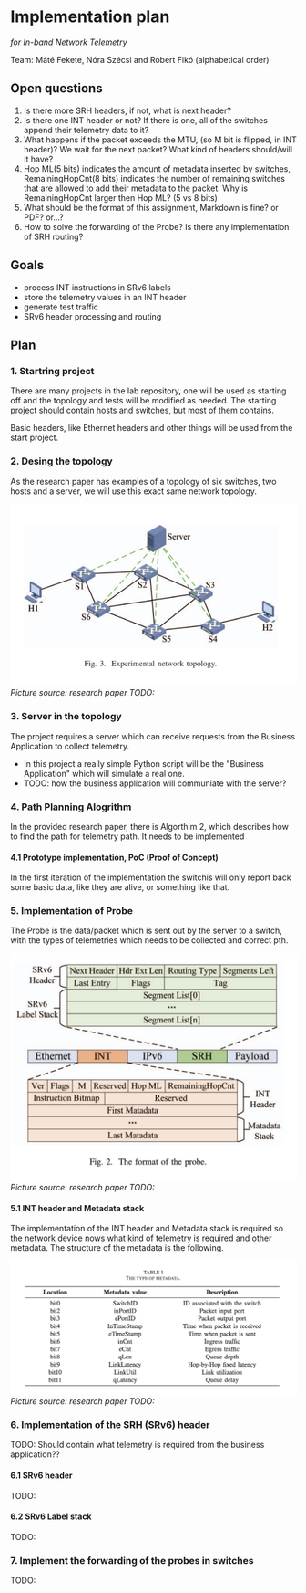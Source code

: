 # Implementation plan
_for In-band Network Telemetry_

Team: Máté Fekete, Nóra Szécsi and Róbert Fikó (alphabetical order)

## Open questions
1. Is there more SRH headers, if not, what is next header?
2. Is there one INT header or not? If there is one, all of the switches append their telemetry data to it?
3. What happens if the packet exceeds the MTU, (so M bit is flipped, in INT header)? We wait for the next packet? What kind of headers should/will it have?
4. Hop ML(5 bits) indicates the amount of metadata inserted by
switches, RemainingHopCnt(8 bits) indicates the number of remaining switches that are allowed to add their metadata to the packet. Why is RemainingHopCnt larger then Hop ML? (5 vs 8 bits)
5. What should be the format of this assignment, Markdown is fine? or PDF? or...?
6. How to solve the forwarding of the Probe? Is there any implementation of SRH routing? 

## Goals
- process INT instructions in SRv6 labels
- store the telemetry values in an INT header
- generate test traffic
- SRv6 header processing and routing

## Plan

### 1. Startring project
There are many projects in the lab repository, one will be used as starting off and the topology and tests will be modified as needed. The starting project should contain hosts and switches, but most of them contains.

Basic headers, like Ethernet headers and other things will be used from the start project.

### 2. Desing the topology
As the research paper has examples of a topology of six switches, two hosts and a server, we will use this exact same network topology. 

![pics/topology.png](pics/topology.png)
_Picture source: research paper TODO:_


### 3. Server in the topology
The project requires a server which can receive requests from the Business Application to collect telemetry.
- In this project a really simple Python script will be the "Business Application" which will simulate a real one.
- TODO: how the business application will communiate with the server?

### 4. Path Planning Alogrithm
In the provided research paper, there is Algorthim 2, which describes how to find the path for telemetry path. It needs to be implemented

#### 4.1 Prototype implementation, PoC (Proof of Concept)
In the first iteration of the implementation the switchis will only report back some basic data, like they are alive, or something like that.

### 5. Implementation of Probe
The Probe is the data/packet which is sent out by the server to a switch, with the types of telemetries which needs to be collected and correct pth.

![pics/probe.png](pics/probe.png)
_Picture source: research paper TODO:_

#### 5.1 INT header and Metadata stack
The implementation of the INT header and Metadata stack is required so the network device nows what kind of telemetry is required and other metadata. The structure of the metadata is the following.

![pics/metadata.png](pics/metadata.png)
_Picture source: research paper TODO:_


### 6. Implementation of the SRH (SRv6) header
TODO: Should contain what telemetry is required from the business application??

#### 6.1 SRv6 header
TODO:


#### 6.2 SRv6 Label stack
TODO:


### 7. Implement the forwarding of the probes in switches
 TODO:

